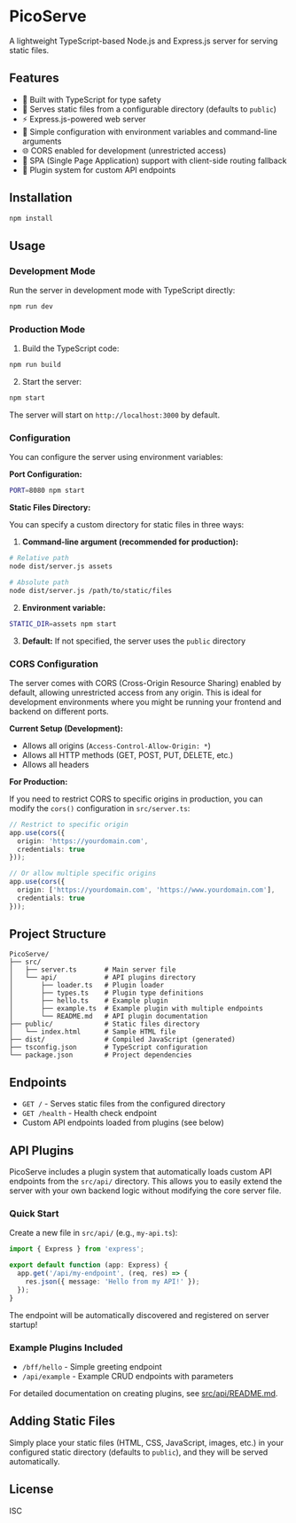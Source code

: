 # PicoServe

A lightweight TypeScript-based Node.js and Express.js server for serving static files.

## Features

- 🚀 Built with TypeScript for type safety
- 📁 Serves static files from a configurable directory (defaults to `public`)
- ⚡ Express.js-powered web server
- 🔧 Simple configuration with environment variables and command-line arguments
- 🌐 CORS enabled for development (unrestricted access)
- 🎯 SPA (Single Page Application) support with client-side routing fallback
- 🔌 Plugin system for custom API endpoints

## Installation

```bash
npm install
```

## Usage

### Development Mode

Run the server in development mode with TypeScript directly:

```bash
npm run dev
```

### Production Mode

1. Build the TypeScript code:

```bash
npm run build
```

2. Start the server:

```bash
npm start
```

The server will start on `http://localhost:3000` by default.

### Configuration

You can configure the server using environment variables:

**Port Configuration:**

```bash
PORT=8080 npm start
```

**Static Files Directory:**

You can specify a custom directory for static files in three ways:

1. **Command-line argument (recommended for production):**

```bash
# Relative path
node dist/server.js assets

# Absolute path
node dist/server.js /path/to/static/files
```

2. **Environment variable:**

```bash
STATIC_DIR=assets npm start
```

3. **Default:** If not specified, the server uses the `public` directory

### CORS Configuration

The server comes with CORS (Cross-Origin Resource Sharing) enabled by default, allowing unrestricted access from any origin. This is ideal for development environments where you might be running your frontend and backend on different ports.

**Current Setup (Development):**
- Allows all origins (`Access-Control-Allow-Origin: *`)
- Allows all HTTP methods (GET, POST, PUT, DELETE, etc.)
- Allows all headers

**For Production:**

If you need to restrict CORS to specific origins in production, you can modify the `cors()` configuration in `src/server.ts`:

```typescript
// Restrict to specific origin
app.use(cors({
  origin: 'https://yourdomain.com',
  credentials: true
}));

// Or allow multiple specific origins
app.use(cors({
  origin: ['https://yourdomain.com', 'https://www.yourdomain.com'],
  credentials: true
}));
```

## Project Structure

```
PicoServe/
├── src/
│   ├── server.ts       # Main server file
│   └── api/            # API plugins directory
│       ├── loader.ts   # Plugin loader
│       ├── types.ts    # Plugin type definitions
│       ├── hello.ts    # Example plugin
│       ├── example.ts  # Example plugin with multiple endpoints
│       └── README.md   # API plugin documentation
├── public/             # Static files directory
│   └── index.html      # Sample HTML file
├── dist/               # Compiled JavaScript (generated)
├── tsconfig.json       # TypeScript configuration
└── package.json        # Project dependencies
```

## Endpoints

- `GET /` - Serves static files from the configured directory
- `GET /health` - Health check endpoint
- Custom API endpoints loaded from plugins (see below)

## API Plugins

PicoServe includes a plugin system that automatically loads custom API endpoints from the `src/api/` directory. This allows you to easily extend the server with your own backend logic without modifying the core server file.

### Quick Start

Create a new file in `src/api/` (e.g., `my-api.ts`):

```typescript
import { Express } from 'express';

export default function (app: Express) {
  app.get('/api/my-endpoint', (req, res) => {
    res.json({ message: 'Hello from my API!' });
  });
}
```

The endpoint will be automatically discovered and registered on server startup!

### Example Plugins Included

- `/bff/hello` - Simple greeting endpoint
- `/api/example` - Example CRUD endpoints with parameters

For detailed documentation on creating plugins, see [src/api/README.md](src/api/README.md).

## Adding Static Files

Simply place your static files (HTML, CSS, JavaScript, images, etc.) in your configured static directory (defaults to `public`), and they will be served automatically.

## License

ISC
